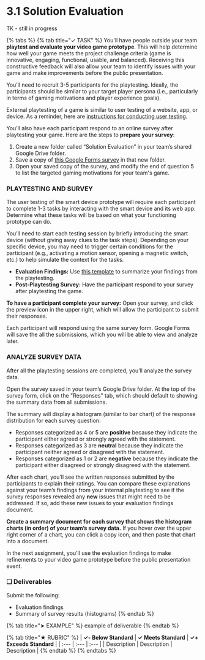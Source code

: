 # 3.1 Solution Evaluation

TK  - still in progress

{% tabs %}
{% tab title="✓ TASK" %}
You'll have people outside your team **playtest and evaluate your video game prototype**. This will help determine how well your game meets the project challenge criteria \(game is innovative, engaging, functional, usable, and balanced\). Receiving this constructive feedback will also allow your team to identify issues with your game and make improvements before the public presentation.

You’ll need to recruit 3-5 participants for the playtesting. Ideally, the participants should be similar to your target player persona \(i.e., particularly in terms of gaming motivations and player experience goals\).

External playtesting of a game is similar to user testing of a website, app, or device. As a reminder, here are [instructions for conducting user testing](https://docs.idew.org/principles-and-practices/practices/design-practices/user-testing).

You’ll also have each participant respond to an online survey after playtesting your game. Here are the steps to **prepare your survey**:

1. Create a new folder called “Solution Evaluation” in your team’s shared Google Drive folder.
2. Save a copy of [this Google Forms survey](https://drive.google.com/open?id=1fKrfaVmHQnGVecHKRbYR6FF-P9OitPnwEVA5tt05qPI) in that new folder.
3. Open your saved copy of the survey, and modify the end of question 5 to list the targeted gaming motivations for your team's game.

### **PLAYTESTING AND SURVEY**

The user testing of the smart device prototype will require each participant to complete 1-3 tasks by interacting with the smart device and its web app. Determine what these tasks will be based on what your functioning prototype can do.

You’ll need to start each testing session by briefly introducing the smart device \(without giving away clues to the task steps\). Depending on your specific device, you may need to trigger certain conditions for the participant \(e.g., activating a motion sensor, opening a magnetic switch, etc.\) to help simulate the context for the tasks.

* **Evaluation Findings:** Use [this template](https://drive.google.com/open?id=1lQUSyjqKTbo1Pth34okLd43AZw2O_zkC7zYE1grwHv0) to summarize your findings from the playtesting.
* **Post-Playtesting Survey:** Have the participant respond to your survey after playtesting the game.

**To have a participant complete your survey:**  Open your survey, and click the preview icon in the upper right, which will allow the participant to submit their responses.

Each participant will respond using the same survey form. Google Forms will save the all the submissions, which you will be able to view and analyze later.

### ANALYZE SURVEY DATA

After all the playtesting sessions are completed, you’ll analyze the survey data.

Open the survey saved in your team’s Google Drive folder. At the top of the survey form, click on the "Responses" tab, which should default to showing the summary data from all submissions.

The summary will display a histogram \(similar to bar chart\) of the response distribution for each survey question:

* Responses categorized as 4 or 5 are **positive** because they indicate the participant either agreed or strongly agreed with the statement.
* Responses categorized as 3 are **neutral** because they indicate the participant neither agreed or disagreed with the statement.
* Responses categorized as 1 or 2 are **negative** because they indicate the participant either disagreed or strongly disagreed with the statement.

After each chart, you’ll see the written responses submitted by the participants to explain their ratings. You can compare these explanations against your team’s findings from your internal playtesting to see if the survey responses revealed any **new** issues that might need to be addressed. If so, add these new issues to your evaluation findings document.

**Create a summary document for each survey that shows the histogram charts \(in order\) of your team’s survey data.** If you hover over the upper right corner of a chart, you can click a copy icon, and then paste that chart into a document.

In the next assignment, you’ll use the evaluation findings to make refinements to your video game prototype before the public presentation event.

### **❏ Deliverables**

Submit the following:

* Evaluation findings
* Summary of survey results \(histograms\)
{% endtab %}

{% tab title="➤ EXAMPLE" %}
example of deliverable
{% endtab %}

{% tab title="★ RUBRIC" %}
| **✓- Below Standard** | **✓ Meets Standard** | **✓+ Exceeds Standard** |
| :--- | :--- | :--- |
| Description | Description | Description |
{% endtab %}
{% endtabs %}

